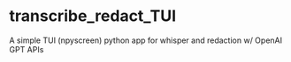 # transcribe_redact_TUI
A simple TUI (npyscreen) python app for whisper and redaction w/ OpenAI GPT APIs
